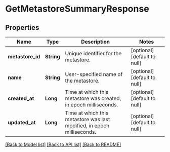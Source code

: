 # GetMetastoreSummaryResponse
## Properties

| Name | Type | Description | Notes |
|------------ | ------------- | ------------- | -------------|
| **metastore\_id** | **String** | Unique identifier for the metastore. | [optional] [default to null] |
| **name** | **String** | User-specified name of the metastore. | [optional] [default to null] |
| **created\_at** | **Long** | Time at which this metastore was created, in epoch milliseconds. | [optional] [default to null] |
| **updated\_at** | **Long** | Time at which this metastore was last modified, in epoch milliseconds. | [optional] [default to null] |

[[Back to Model list]](../README.md#documentation-for-models) [[Back to API list]](../README.md#documentation-for-api-endpoints) [[Back to README]](../README.md)

